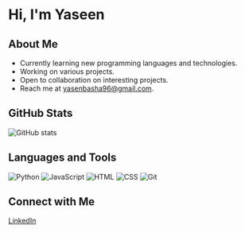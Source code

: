 # Hi, I'm Yaseen

## About Me
- Currently learning new programming languages and technologies.
- Working on various projects.
- Open to collaboration on interesting projects.
- Reach me at yasenbasha96@gmail.com.

## GitHub Stats
![GitHub stats](https://github-readme-stats.vercel.app/api?username=YaseenBashaT&show_icons=true)

## Languages and Tools
![Python](https://img.shields.io/badge/-Python-000?&logo=Python)
![JavaScript](https://img.shields.io/badge/-JavaScript-000?&logo=JavaScript)
![HTML](https://img.shields.io/badge/-HTML-000?&logo=HTML5)
![CSS](https://img.shields.io/badge/-CSS-000?&logo=CSS3)
![Git](https://img.shields.io/badge/-Git-000?&logo=Git)

## Connect with Me
[LinkedIn](https://www.linkedin.com/in/yaseen-basha)
